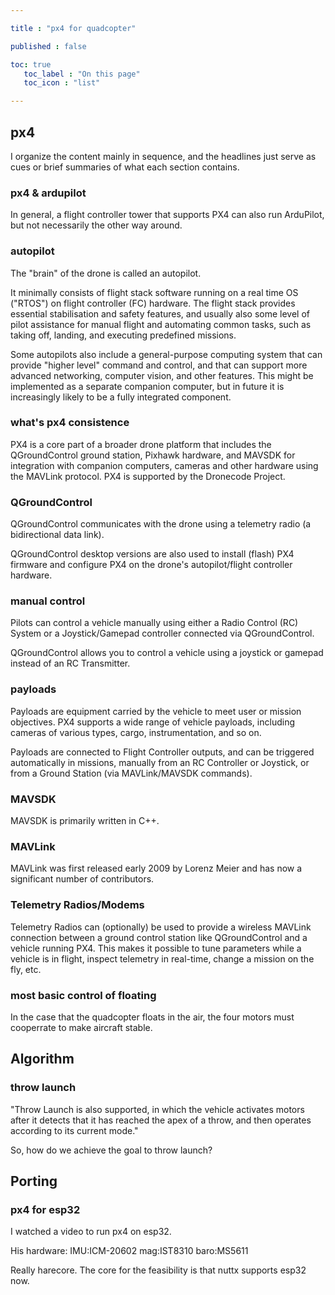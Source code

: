 ```yaml
---

title : "px4 for quadcopter"

published : false

toc: true
   toc_label : "On this page"
   toc_icon : "list"   

---
```


## px4

I organize the content mainly in sequence, and the headlines just serve as cues or brief summaries of what each section contains.  

### px4 & ardupilot

In general, a flight controller tower that supports PX4 can also run ArduPilot, but not necessarily the other way around.  

### autopilot

The "brain" of the drone is called an autopilot.

It minimally consists of flight stack software running on a real time OS ("RTOS") on flight controller (FC) hardware. The flight stack provides essential stabilisation and safety features, and usually also some level of pilot assistance for manual flight and automating common tasks, such as taking off, landing, and executing predefined missions.

Some autopilots also include a general-purpose computing system that can provide "higher level" command and control, and that can support more advanced networking, computer vision, and other features. This might be implemented as a separate companion computer, but in future it is increasingly likely to be a fully integrated component.


### what's px4 consistence

PX4 is a core part of a broader drone platform that includes the QGroundControl ground station, Pixhawk hardware, and MAVSDK for integration with companion computers, cameras and other hardware using the MAVLink protocol. PX4 is supported by the Dronecode Project.

### QGroundControl

QGroundControl communicates with the drone using a telemetry radio (a bidirectional data link).

QGroundControl desktop versions are also used to install (flash) PX4 firmware and configure PX4 on the drone's autopilot/flight controller hardware.

### manual control

Pilots can control a vehicle manually using either a Radio Control (RC) System or a Joystick/Gamepad controller connected via QGroundControl.


QGroundControl allows you to control a vehicle using a joystick or gamepad instead of an RC Transmitter.



### payloads

Payloads are equipment carried by the vehicle to meet user or mission objectives. PX4 supports a wide range of vehicle payloads, including cameras of various types, cargo, instrumentation, and so on.

Payloads are connected to Flight Controller outputs, and can be triggered automatically in missions, manually from an RC Controller or Joystick, or from a Ground Station (via MAVLink/MAVSDK commands).    

### MAVSDK

MAVSDK is primarily written in C++.

### MAVLink

MAVLink was first released early 2009 by Lorenz Meier and has now a significant number of contributors.




### Telemetry Radios/Modems

Telemetry Radios can (optionally) be used to provide a wireless MAVLink connection between a ground control station like QGroundControl and a vehicle running PX4. This makes it possible to tune parameters while a vehicle is in flight, inspect telemetry in real-time, change a mission on the fly, etc.












### most basic control of floating

In the case that the quadcopter floats in the air, the four motors must cooperrate to make aircraft stable.




















## Algorithm


### throw launch

"Throw Launch is also supported, in which the vehicle activates motors after it detects that it has reached the apex of a throw, and then operates according to its current mode."

So, how do we achieve the goal to throw launch?


## Porting

### px4 for esp32

I watched a video to run px4 on esp32.

His hardware:
    IMU:ICM-20602
    mag:IST8310
    baro:MS5611

Really harecore. The core for the feasibility is that nuttx supports esp32 now.

